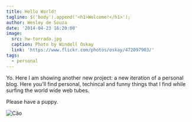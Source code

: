 ```yaml
---
title: Hello World!
tagline: $('body').append('<h1>Welcome!</h1>');
author: Wesley de Souza
date: '2014-04-23 16:20:00'
image:
  src: hw-torrada.jpg
  caption: Photo by Windell Oskay
  link: 'https://www.flickr.com/photos/oskay/472097903/'
tags:
  - personal
---
```


Yo. Here I am showing another new project: a new iteration of a personal blog. Here you'll find
personal, techincal and funny things that I find while surfing the world wide web tubes.

Please have a puppy.

![Cão](/images/blog/hw-caozinho.jpg "Foto por Szlivka Róbert")